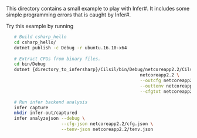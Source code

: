 This directory contains a small example to play with Infer#. It includes some simple programming errors 
that is caught by Infer#.

Try this example by running
   ```bash
      # Build csharp_hello
      cd csharp_hello/
      dotnet publish -c Debug -r ubuntu.16.10-x64
      
      # Extract CFGs from binary files.
      cd bin/Debug
      dotnet {directory_to_infersharp}/Cilsil/bin/Debug/netcoreapp2.2/Cilsil.dll translate \
                                                      netcoreapp2.2 \
                                                      --outcfg netcoreapp2.2/cfg.json \
                                                      --outtenv netcoreapp2.2/tenv.json \
                                                      --cfgtxt netcoreapp2.2/cfg.txt

      # Run infer backend analysis
      infer capture
      mkdir infer-out/captured
      infer analyzejson --debug \
                        --cfg-json netcoreapp2.2/cfg.json \
                        --tenv-json netcoreapp2.2/tenv.json
   ```